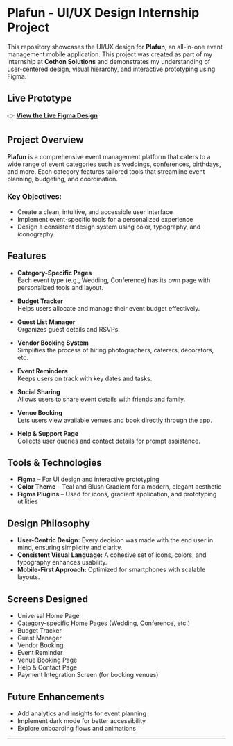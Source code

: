 # Plafun - UI/UX Design Internship Project

This repository showcases the UI/UX design for **Plafun**, an all-in-one event management mobile application. This project was created as part of my internship at **Cothon Solutions** and demonstrates my understanding of user-centered design, visual hierarchy, and interactive prototyping using Figma.

## Live Prototype

👉 [**View the Live Figma Design**](https://www.figma.com/proto/0yjkYlT6LOm2cIIa3Ur74q/Plafun?page-id=0%3A1&node-id=1-3&p=f&viewport=391%2C665%2C0.13&t=Viy1AjXhyfxRNl16-1&scaling=scale-down&content-scaling=fixed&starting-point-node-id=1%3A3&show-proto-sidebar=1)

## Project Overview

**Plafun** is a comprehensive event management platform that caters to a wide range of event categories such as weddings, conferences, birthdays, and more. Each category features tailored tools that streamline event planning, budgeting, and coordination.

### Key Objectives:
- Create a clean, intuitive, and accessible user interface
- Implement event-specific tools for a personalized experience
- Design a consistent design system using color, typography, and iconography

## Features

- **Category-Specific Pages**  
  Each event type (e.g., Wedding, Conference) has its own page with personalized tools and layout.

- **Budget Tracker**  
  Helps users allocate and manage their event budget effectively.

- **Guest List Manager**  
  Organizes guest details and RSVPs.

- **Vendor Booking System**  
  Simplifies the process of hiring photographers, caterers, decorators, etc.

- **Event Reminders**  
  Keeps users on track with key dates and tasks.

- **Social Sharing**  
  Allows users to share event details with friends and family.

- **Venue Booking**  
  Lets users view available venues and book directly through the app.

- **Help & Support Page**  
  Collects user queries and contact details for prompt assistance.

## Tools & Technologies

- **Figma** – For UI design and interactive prototyping  
- **Color Theme** – Teal and Blush Gradient for a modern, elegant aesthetic  
- **Figma Plugins** – Used for icons, gradient application, and prototyping utilities

## Design Philosophy

- **User-Centric Design:** Every decision was made with the end user in mind, ensuring simplicity and clarity.
- **Consistent Visual Language:** A cohesive set of icons, colors, and typography enhances usability.
- **Mobile-First Approach:** Optimized for smartphones with scalable layouts.

## Screens Designed

- Universal Home Page  
- Category-specific Home Pages (Wedding, Conference, etc.)  
- Budget Tracker  
- Guest Manager  
- Vendor Booking  
- Event Reminder  
- Venue Booking Page  
- Help & Contact Page  
- Payment Integration Screen (for booking venues)

## Future Enhancements

- Add analytics and insights for event planning  
- Implement dark mode for better accessibility  
- Explore onboarding flows and animations

---



